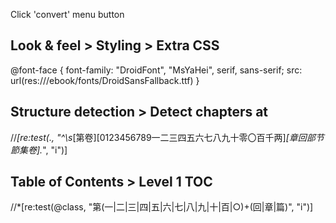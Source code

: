 Click 'convert' menu button


## Look & feel > Styling > Extra CSS
@font-face {
  font-family: "DroidFont", "MsYaHei", serif, sans-serif;
  src: url(res:///ebook/fonts/DroidSansFallback.ttf)
}


## Structure detection > Detect chapters at
//*[re:test(., "^\s*[第卷][0123456789一二三四五六七八九十零〇百千两]*[章回部节節集卷].*", "i")]


## Table of Contents > Level 1 TOC
//*[re:test(@class, "第(一|二|三|四|五|六|七|八|九|十|百|○)+(回|章|篇)", "i")]


